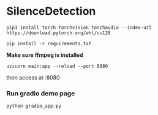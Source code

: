 # SilenceDetection
`pip3 install torch torchvision torchaudio --index-url https://download.pytorch.org/whl/cu128`

`pip install -r requirements.txt`

**Make sure ffmpeg is installed**

`uvicorn main:app --reload --port 8080`

then access at :8080

### Run gradio demo page

`python gradio_app.py`
